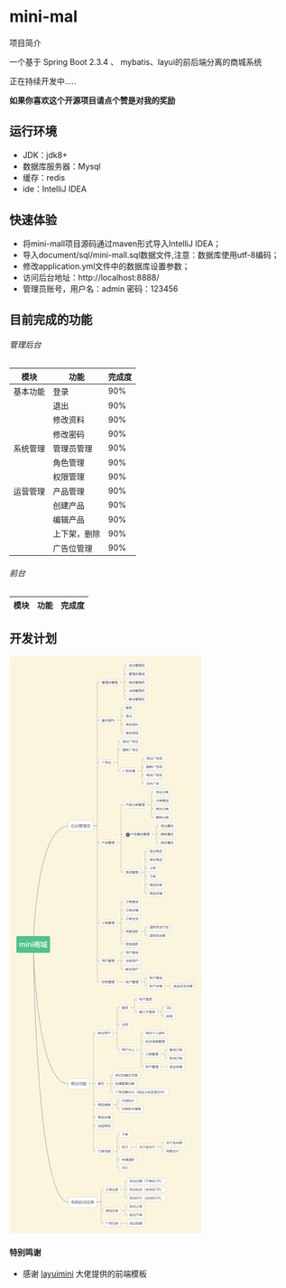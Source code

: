 # mini-mal

项目简介

一个基于 Spring Boot 2.3.4 、 mybatis、layui的前后端分离的商城系统

正在持续开发中.....

**如果你喜欢这个开源项目请点个赞是对我的奖励**

## 运行环境

* JDK：jdk8+
* 数据库服务器：Mysql
* 缓存：redis
* ide：IntelliJ IDEA

## 快速体验

* 将mini-mall项目源码通过maven形式导入IntelliJ IDEA；
* 导入document/sql/mini-mall.sql数据文件,注意：数据库使用utf-8编码；
* 修改application.yml文件中的数据库设置参数；
* 访问后台地址：http://localhost:8888/
* 管理员账号，用户名：admin 密码：123456

## 目前完成的功能
###### 管理后台

 | 模块  | 功能 |完成度
|  ----  | ----  | ----  | 
| 基本功能  | 登录 | 90%
|  | 退出 | 90%
|  | 修改资料 | 90%
|  | 修改密码 | 90%
| 系统管理  | 管理员管理 | 90%
|  | 角色管理 | 90%
|  | 权限管理 | 90%
| 运营管理 | 产品管理 | 90%
|  | 创建产品 | 90%
|  | 编辑产品 | 90%
|  | 上下架，删除 | 90%
|  | 广告位管理 | 90%

###### 前台

 | 模块  | 功能 |完成度
|  ----  | ----  | ----  | 



## 开发计划

![avatar](document/images/mini商城设计.png)


#### 特别鸣谢

- 感谢 [layuimini](https://github.com/zhongshaofa/layuimini) 大佬提供的前端模板


